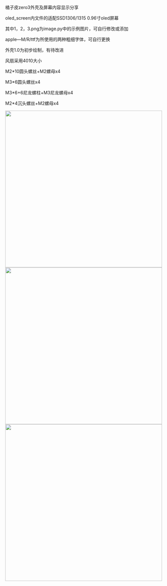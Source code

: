 橘子皮zero3外壳及屏幕内容显示分享  

oled_screen内文件的适配SSD1306/1315 0.96寸oled屏幕  
   
其中1，2，3.png为image.py中的示例图片，可自行修改或添加  
   
apple—M/R/ttf为所使用的两种粗细字体，可自行更换    
   
外壳1.0为初步绘制，有待改进  
   
风扇采用4010大小   

M2*10圆头螺丝+M2螺母x4   

M3*6圆头螺丝x4  

M3*6+6尼龙螺柱+M3尼龙螺母x4  

M2*4沉头螺丝+M2螺母x4  
  
<img src="https://github.com/tianshubenshu/OPIzero3/blob/main/README/1.jpg" width="500px">  
<img src="https://github.com/tianshubenshu/OPIzero3/blob/main/README/3.jpg" width="500px">  
<img src="https://github.com/tianshubenshu/OPIzero3/blob/main/README/4.jpg" width="500px">  

